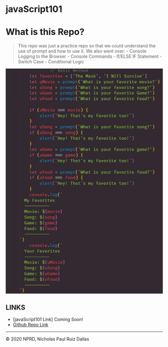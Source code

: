 # javaScript101

# What is this Repo?
> This repo was just a practice repo so that we could understand the use of prompt and how to use it. 
> We also went over:
    - Console Logging to the Browser
    - Console Commands
    - If/ELSE IF Statement
    - Switch Case
    - Conditional Logic

![myPage example](./photos/myPage.png)


## LINKS

- [javaScript101 Link] Coming Soon!
- [Github Repo Link](https://github.com/nicholasd-uci/javaScript101)

- - -
© 2020 NPRD, Nicholas Paul Ruiz Dallas